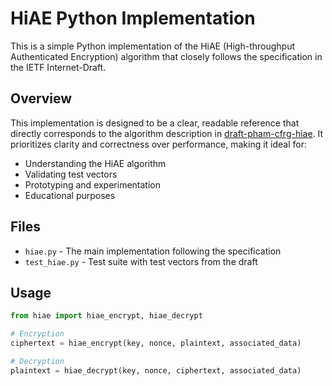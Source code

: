 # HiAE Python Implementation

This is a simple Python implementation of the HiAE (High-throughput Authenticated Encryption) algorithm that closely follows the specification in the IETF Internet-Draft.

## Overview

This implementation is designed to be a clear, readable reference that directly corresponds to the algorithm description in [draft-pham-cfrg-hiae](https://datatracker.ietf.org/doc/draft-pham-cfrg-hiae/). It prioritizes clarity and correctness over performance, making it ideal for:

- Understanding the HiAE algorithm
- Validating test vectors
- Prototyping and experimentation
- Educational purposes

## Files

- `hiae.py` - The main implementation following the specification
- `test_hiae.py` - Test suite with test vectors from the draft

## Usage

```python
from hiae import hiae_encrypt, hiae_decrypt

# Encryption
ciphertext = hiae_encrypt(key, nonce, plaintext, associated_data)

# Decryption
plaintext = hiae_decrypt(key, nonce, ciphertext, associated_data)
```
